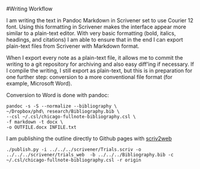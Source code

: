 #Writing Workflow

I am writing the text in Pandoc Markdown in Scrivener set to use Courier 12 font. Using this formatting in Scrivener makes the interface appear more similar to a plain-text editor. With very basic formatting (bold, italics, headings, and citations) I am able to ensure that in the end I can export plain-text files from Scrivener with Markdown format.

When I export every note as a plain-text file, it allows me to commit the writing to a git repository for archiving and also easy diff’ing if necessary. If I compile the writing, I still export as plain-text, but this is in preparation for one further step: conversion to a more conventional file format (for example, Microsoft Word). 

Conversion to Word is done with pandoc:
```
pandoc -s -S --normalize --bibliography \
~/Dropbox/phd\ research/Bibliography.bib \
--csl ~/.csl/chicago-fullnote-bibliography.csl \
-f markdown -t docx \
-o OUTFILE.docx INFILE.txt
```

I am publishing the outline directly to Github pages with [scriv2web](https://github.com/seandockray/scriv2web)
```
./publish.py -i ../../../scrivener/Trials.scriv -o ../../../scrivener/trials_web  -b ../../../Bibliography.bib -c ~/.csl/chicago-fullnote-bibliography.csl -r origin
```